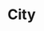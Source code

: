 ---
title: City
date: 
draft: false

# descripcion
description : Media argollita con piedras chica bicolor

materials: Plata 925

color: Plateado

dimensions: 1cm

code: 01-04-0097

type: "Aros"

categories: []

price: $2.970,00

price_eftvo: $2.525,00

# Images
# first image will be shown in the product page
images:
  # - image: "images/path_to_image"
  # La ubicacion de las imagenes es imagenes/Aros/Aros.Piedras/01-04-0097-city
  - image: "./images/aros/piedras/01-04-0097-media-argollita-con-piedras-chica-bicolor_a.jpeg"
  - image: "./images/aros/piedras/01-04-0097-media-argollita-con-piedras-chica-bicolor_b.jpeg"
---